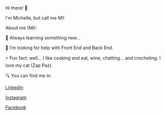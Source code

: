 Hi there! 👋

I'm Michelle, but call me Mi! 

About me (Mi):

🌱 Always learning something new...

🤔 I’m looking for help with Front End and Back End.

⚡ Fun fact: well... I like cooking and eat, wine, chatting... and crocheting. I love my cat (Zap Paz). 



🔍 You can find me in:

[LinkedIn](https://www.linkedin.com/in/mcmichellecruz/)

[Instagram](https://www.instagram.com/mcmichellecruz/)

[Facebook](https://www.facebook.com/mcmichellecruz-110814063834241)

